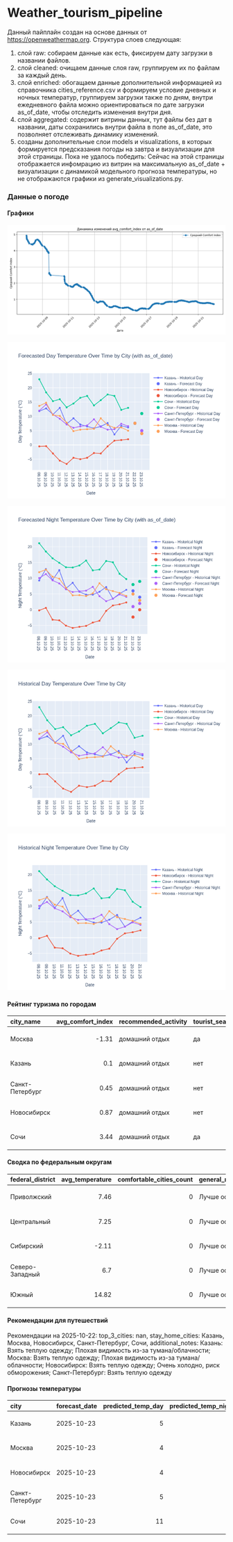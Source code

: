 # Weather_tourism_pipeline
Данный пайплайн создан на основе данных от https://openweathermap.org.
Структура слоев следующая:
  1) слой raw: 
  собираем данные как есть, фиксируем дату загрузки в названии файлов.
  2) слой cleaned:
  очищаем данные слоя raw, группируем их по файлам за каждый день.
  3) слой enriched:
  обогащаем данные дополнительной информацией из справочника cities_reference.csv и формируем условие дневных и ночных температур,
  группируем загрузки также по дням, внутри ежедневного файла можно ориентироваться по дате загрузки as_of_date, чтобы отследить изменения внутри дня.
  4) слой aggregated:
   содержит витрины данных, тут файлы без дат в названии, даты сохранились внутри файла в поле as_of_date, это позволняет отслеживать динамику изменений.
  6) созданы дополнительные слои models и visualizations, в которых формируется предсказания погоды на завтра и визуализации для этой страницы.
  Пока не удалось победить: Сейчас на этой страницы отображается инфомрацию из витрин на максимальную as_of_date + визуализации с динамикой модельного прогноза температуры, 
  но не отображаются графики из generate_visualizations.py.
<!-- WEATHER DATA START -->
### Данные о погоде

#### Графики
![Comfort Index Trend](data/visualizations/comfort_index_trend.png)

![Forecasted Day Temperature](data/visualizations/forecasted_day_temperature.png)

![Forecasted Night Temperature](data/visualizations/forecasted_night_temperature.png)

![Historical Day Temperature](data/visualizations/historical_day_temperature.png)

![Historical Night Temperature](data/visualizations/historical_night_temperature.png)

#### Рейтинг туризма по городам
| city_name       |   avg_comfort_index | recommended_activity   | tourist_season_match   | tourism_season   | tour_recommendation       | as_of_date          |
|:----------------|--------------------:|:-----------------------|:-----------------------|:-----------------|:--------------------------|:--------------------|
| Москва          |               -1.31 | домашний отдых         | да                     | Круглогодично    | домашний отдых в сезон    | 2025-10-22 04:27:00 |
| Казань          |                0.1  | домашний отдых         | нет                    | Май-Сентябрь     | домашний отдых вне сезона | 2025-10-22 04:27:00 |
| Санкт-Петербург |                0.45 | домашний отдых         | нет                    | Май-Сентябрь     | домашний отдых вне сезона | 2025-10-22 04:27:00 |
| Новосибирск     |                0.87 | домашний отдых         | нет                    | Июнь-Август      | домашний отдых вне сезона | 2025-10-22 04:27:00 |
| Сочи            |                3.44 | домашний отдых         | да                     | Май-Октябрь      | домашний отдых в сезон    | 2025-10-22 04:27:00 |

#### Сводка по федеральным округам
| federal_district   |   avg_temperature |   comfortable_cities_count | general_recommendation   | as_of_date          |
|:-------------------|------------------:|---------------------------:|:-------------------------|:--------------------|
| Приволжский        |              7.46 |                          0 | Лучше остаться дома      | 2025-10-22 04:27:00 |
| Центральный        |              7.25 |                          0 | Лучше остаться дома      | 2025-10-22 04:27:00 |
| Сибирский          |             -2.11 |                          0 | Лучше остаться дома      | 2025-10-22 04:27:00 |
| Северо-Западный    |              6.7  |                          0 | Лучше остаться дома      | 2025-10-22 04:27:00 |
| Южный              |             14.82 |                          0 | Лучше остаться дома      | 2025-10-22 04:27:00 |

#### Рекомендации для путешествий
Рекомендации на 2025-10-22: top_3_cities: nan, stay_home_cities: Казань, Москва, Новосибирск, Санкт-Петербург, Сочи, additional_notes: Казань: Взять теплую одежду; Плохая видимость из-за тумана/облачности; Москва: Взять теплую одежду; Плохая видимость из-за тумана/облачности; Новосибирск: Взять теплую одежду; Очень холодно, риск обморожения; Санкт-Петербург: Взять теплую одежду

#### Прогнозы температуры
| city            | forecast_date   |   predicted_temp_day |   predicted_temp_night | model_type       | as_of_date          |
|:----------------|:----------------|---------------------:|-----------------------:|:-----------------|:--------------------|
| Казань          | 2025-10-23      |                    5 |                      4 | LinearRegression | 2025-10-22 04:28:02 |
| Москва          | 2025-10-23      |                    4 |                      3 | LinearRegression | 2025-10-22 04:28:02 |
| Новосибирск     | 2025-10-23      |                    4 |                      0 | LinearRegression | 2025-10-22 04:28:02 |
| Санкт-Петербург | 2025-10-23      |                    5 |                      2 | LinearRegression | 2025-10-22 04:28:02 |
| Сочи            | 2025-10-23      |                   11 |                      9 | LinearRegression | 2025-10-22 04:28:02 |


<!-- WEATHER DATA END -->
